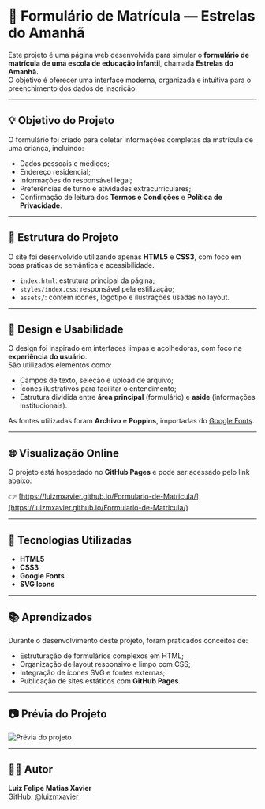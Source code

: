 # 🏫 Formulário de Matrícula — Estrelas do Amanhã

Este projeto é uma página web desenvolvida para simular o **formulário de matrícula de uma escola de educação infantil**, chamada **Estrelas do Amanhã**.  
O objetivo é oferecer uma interface moderna, organizada e intuitiva para o preenchimento dos dados de inscrição.

---

## 💡 Objetivo do Projeto
O formulário foi criado para coletar informações completas da matrícula de uma criança, incluindo:
- Dados pessoais e médicos;
- Endereço residencial;
- Informações do responsável legal;
- Preferências de turno e atividades extracurriculares;
- Confirmação de leitura dos **Termos e Condições** e **Política de Privacidade**.

---

## 🧩 Estrutura do Projeto
O site foi desenvolvido utilizando apenas **HTML5** e **CSS3**, com foco em boas práticas de semântica e acessibilidade.


- `index.html`: estrutura principal da página;  
- `styles/index.css`: responsável pela estilização;  
- `assets/`: contém ícones, logotipo e ilustrações usadas no layout.

---

## 🎨 Design e Usabilidade
O design foi inspirado em interfaces limpas e acolhedoras, com foco na **experiência do usuário**.  
São utilizados elementos como:
- Campos de texto, seleção e upload de arquivo;
- Ícones ilustrativos para facilitar o entendimento;
- Estrutura dividida entre **área principal** (formulário) e **aside** (informações institucionais).

As fontes utilizadas foram **Archivo** e **Poppins**, importadas do [Google Fonts](https://fonts.google.com/).

---

## 🌐 Visualização Online
O projeto está hospedado no **GitHub Pages** e pode ser acessado pelo link abaixo:

👉 [https://luizmxavier.github.io/Formulario-de-Matricula/](https://luizmxavier.github.io/Formulario-de-Matricula/)

---

## 🚀 Tecnologias Utilizadas
- **HTML5**
- **CSS3**
- **Google Fonts**
- **SVG Icons**

---

## 📚 Aprendizados
Durante o desenvolvimento deste projeto, foram praticados conceitos de:
- Estruturação de formulários complexos em HTML;
- Organização de layout responsivo e limpo com CSS;
- Integração de ícones SVG e fontes externas;
- Publicação de sites estáticos com **GitHub Pages**.

---

## 📷 Prévia do Projeto
![Prévia do projeto]((https://github.com/LuizMXavier/Formulario-de-Matricula/blob/main/assets/tela-projeto.png))

---

## 🧑‍💻 Autor
**Luiz Felipe Matias Xavier**  
[GitHub: @luizmxavier](https://github.com/luizmxavier)
